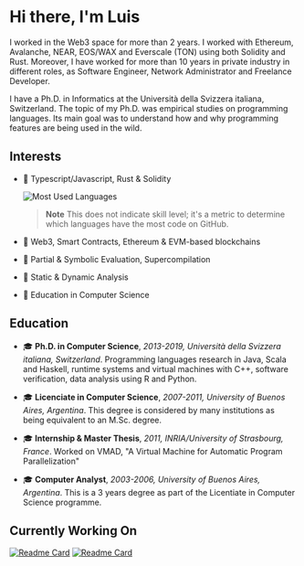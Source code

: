 # Hi there, I'm Luis

I worked in the Web3 space for more than 2 years.
I worked with Ethereum, Avalanche, NEAR, EOS/WAX and Everscale (TON) using both Solidity and Rust.
Moreover, I have worked for more than 10 years in private industry in different roles, as Software Engineer, Network Administrator and Freelance Developer.

I have a Ph.D. in Informatics at the Università della Svizzera italiana, Switzerland.
The topic of my Ph.D. was empirical studies on programming languages.
Its main goal was to understand how and why programming features are being used in the wild.

## Interests

- 🔭 Typescript/Javascript, Rust & Solidity

  ![Most Used Languages](https://github-readme-stats.vercel.app/api/top-langs/?username=acuarica&theme=dracula&exclude_repo=phd-thesis&langs_count=10&layout=compact)
  > **Note** This does not indicate skill level; it's a metric to determine which languages have the most code on GitHub.

- 🔭 Web3, Smart Contracts, Ethereum & EVM-based blockchains
- 🔭 Partial & Symbolic Evaluation, Supercompilation
- 🔭 Static & Dynamic Analysis
- 🔭 Education in Computer Science

## Education

- 🎓 **Ph.D. in Computer Science**, _2013-2019, Università della Svizzera italiana, Switzerland_.
  Programming languages research in Java, Scala and Haskell, runtime systems and virtual machines with C++, software verification, data analysis using R and Python.

- 🎓 **Licenciate in Computer Science**, _2007-2011, University of Buenos Aires, Argentina_.
  This degree is considered by many institutions as being equivalent to an M.Sc. degree.

- 🎓 **Internship & Master Thesis**, _2011, INRIA/University of Strasbourg, France_.
  Worked on VMAD, "A Virtual Machine for Automatic Program Parallelization"

- 🎓 **Computer Analyst**, _2003-2006, University of Buenos Aires, Argentina_.
  This is a 3 years degree as part of the Licentiate in Computer Science programme.

<!--
**acuarica/acuarica** is a ✨ _special_ ✨ repository because its `README.md` (this file) appears on your GitHub profile.

Here are some ideas to get you started:

- 🔭 I’m currently working on ...
- 🌱 I’m currently learning ...
- 👯 I’m looking to collaborate on ...
- 🤔 I’m looking for help with ...
- 💬 Ask me about ...
- 📫 How to reach me: ...
- 😄 Pronouns: ...
- ⚡ Fun fact: ...
-->

## Currently Working On

[![Readme Card](https://github-readme-stats.vercel.app/api/pin/?username=acuarica&repo=vscode-ethers&theme=dracula)](https://github.com/acuarica/vscode-ethers)
[![Readme Card](https://github-readme-stats.vercel.app/api/pin/?username=acuarica&repo=evm&theme=dracula)](https://github.com/acuarica/evm)

